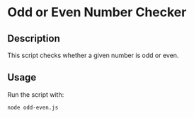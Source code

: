 # Odd or Even Number Checker

## Description
This script checks whether a given number is odd or even.

## Usage
Run the script with:
```sh
node odd-even.js

